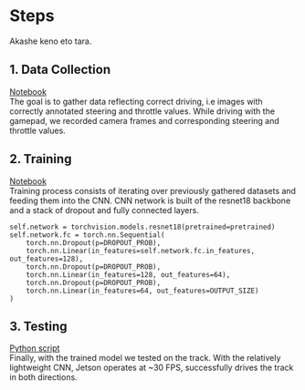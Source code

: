 Steps
====

Akashe keno eto tara.

## 1. Data Collection

[Notebook](autopilot_data_collection.ipynb)
<br>
The goal is to gather data reflecting correct driving, i.e images with correctly annotated steering and throttle values. While driving with the gamepad, we recorded camera frames and corresponding steering and throttle values. 

## 2. Training

[Notebook](autopilot_training.ipynb)
<br>
Training process consists of iterating over previously gathered datasets and feeding them into the CNN. CNN network is built of the resnet18 backbone and a stack of dropout and fully connected layers.

    self.network = torchvision.models.resnet18(pretrained=pretrained)
    self.network.fc = torch.nn.Sequential(
        torch.nn.Dropout(p=DROPOUT_PROB),
        torch.nn.Linear(in_features=self.network.fc.in_features, out_features=128),
        torch.nn.Dropout(p=DROPOUT_PROB),
        torch.nn.Linear(in_features=128, out_features=64),
        torch.nn.Dropout(p=DROPOUT_PROB),
        torch.nn.Linear(in_features=64, out_features=OUTPUT_SIZE)
    )

## 3. Testing

[Python script](autopilot_testing.py)
<br>
Finally, with the trained model we tested on the track. With the relatively lightweight CNN, Jetson operates at ~30 FPS, successfully drives the track in both directions.



